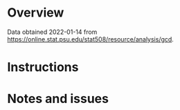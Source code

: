 # Overview

Data obtained 2022-01-14 from https://online.stat.psu.edu/stat508/resource/analysis/gcd.

# Instructions

# Notes and issues